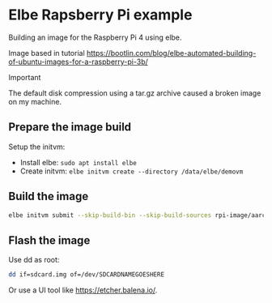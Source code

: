 # Elbe Rapsberry Pi example

Building an image for the Raspberry Pi 4 using elbe.

Image based in tutorial https://bootlin.com/blog/elbe-automated-building-of-ubuntu-images-for-a-raspberry-pi-3b/

> [!IMPORTANT]
> The default disk compression using a tar.gz archive caused a broken image on my machine.

## Prepare the image build

Setup the initvm:

- Install elbe: `sudo apt install elbe`
- Create initvm: `elbe initvm create --directory /data/elbe/demovm` 

## Build the image

```bash
elbe initvm submit --skip-build-bin --skip-build-sources rpi-image/aarch64_rpi4.xml
```

## Flash the image

Use dd as root:

```bash
dd if=sdcard.img of=/dev/SDCARDNAMEGOESHERE
```

Or use a UI tool like https://etcher.balena.io/.
